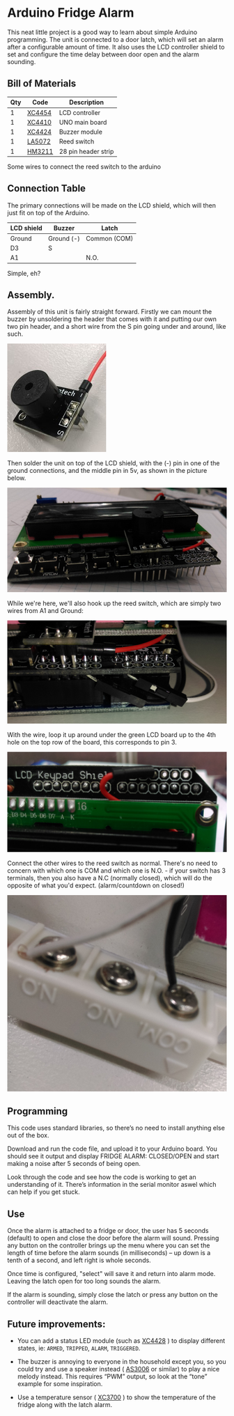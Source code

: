 # Arduino Fridge Alarm

This neat little project is a good way to learn about simple Arduino programming. The unit is connected to a door latch, which will set an alarm after a configurable amount of time. It also uses the LCD controller shield to set and configure the time delay between door open and the alarm sounding.

## Bill of Materials

|Qty| Code | Description |
|---|---|---|
|1 | [XC4454](http://jaycar.com.au/p/XC4454) | LCD controller
|1 | [XC4410](http://jaycar.com.au/p/XC4410) | UNO main board
|1 | [XC4424](http://jaycar.com.au/p/XC4424) | Buzzer module
|1 | [LA5072](http://jaycar.com.au/p/LA5072) | Reed switch
|1 | [HM3211](http://jaycar.com.au/p/HM3211) | 28 pin header strip

Some wires to connect the reed switch to the arduino

## Connection Table

The primary connections will be made on the LCD shield, which will then just fit on top of the Arduino.

|LCD shield |Buzzer |Latch
|--- |--- |---
|Ground |Ground (-) |Common (COM)
|D3 |S||
|A1||N.O.

Simple, eh?

## Assembly.

Assembly of this unit is fairly straight forward. Firstly we can mount the buzzer by unsoldering the  header that comes with it and putting our own two pin header, and a short wire from the S pin going under and around, like such.

![](images/assembly.jpg)

Then solder the unit on top of the LCD shield, with the (-) pin in one of the ground connections, and the middle pin in 5v, as shown in the picture below.

![](images/shield.jpg)

While we're here, we'll also hook up the reed switch, which are simply two wires from A1 and Ground:

![](images/switch.jpg)

With the wire, loop it up around under the green LCD board up to the 4th hole on the top row of the board, this corresponds to pin 3.

![](images/shield-02.jpg)

Connect the other wires to the reed switch as normal. There's no need to concern with which one is COM and which one is N.O. - if your switch has 3 terminals, then you also have a N.C (normally closed), which will do the opposite of what you'd expect. (alarm/countdown on closed!)

![](images/connect.jpg)

## Programming

This code uses standard libraries, so there’s no need to install anything else out of the box.

Download and run the code file, and upload it to your Arduino board. You should see it output and display FRIDGE ALARM: CLOSED/OPEN and start making a noise after 5 seconds of being open.

Look through the code and see how the code is working to get an understanding of it. There’s information in the serial monitor aswel which can help if you get stuck.

## Use

Once the alarm is attached to a fridge or door, the user has 5 seconds (default) to open and close the door before the alarm will sound. Pressing any button on the controller brings up the menu where you can set the length of time before the alarm sounds (in milliseconds) – up down is a tenth of a second, and left right is whole seconds.

Once time is configured, "select" will save it and return into alarm mode. Leaving the latch open for too long sounds the alarm.

If the alarm is sounding, simply close the latch or press any button on the controller will deactivate the alarm.

## Future improvements:

* You can add a status LED module (such as [XC4428](https://jaycar.com.au/p/XC4428) ) to display different states, ie: `ARMED`, `TRIPPED`, `ALARM`, `TRIGGERED`.

* The buzzer is annoying to everyone in the household except you, so you could try and use a speaker instead ( [AS3006](https://jaycar.com.au/p/AS3006) or similar) to play a nice melody instead. This requires “PWM” output, so look at the “tone” example for some inspiration.

* Use a temperature sensor ( [XC3700](https://jaycar.com.au/p/XC3700) ) to show the temperature of the fridge along with the latch alarm.

